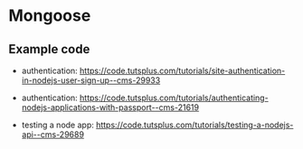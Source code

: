 # Mongoose

## Example code
- authentication: https://code.tutsplus.com/tutorials/site-authentication-in-nodejs-user-sign-up--cms-29933

- authentication: https://code.tutsplus.com/tutorials/authenticating-nodejs-applications-with-passport--cms-21619

- testing a node app: https://code.tutsplus.com/tutorials/testing-a-nodejs-api--cms-29689